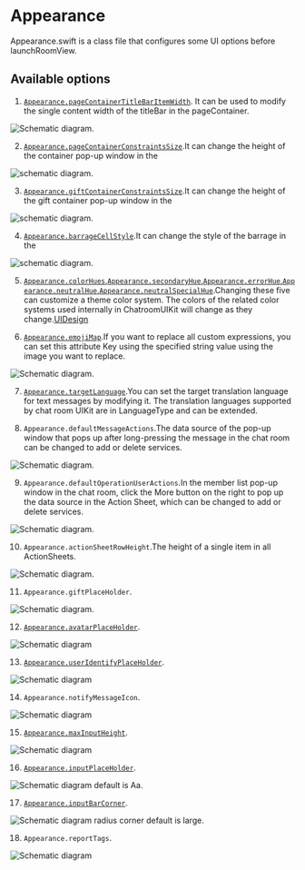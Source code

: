 # Appearance

Appearance.swift is a class file that configures some UI options before launchRoomView.

## Available options

1. [`Appearance.pageContainerTitleBarItemWidth`](https://github.com/zjc19891106/ChatroomUIKit/blob/main/Sources/ChatroomUIKit/Classes/UI/Core/UIKit/Utils/Appearance.swift). It can be used to modify the single content width of the titleBar in the pageContainer.

![Schematic diagram](./pageContainerTitleBarItemWidth.png).


2. [`Appearance.pageContainerConstraintsSize`](https://github.com/zjc19891106/ChatroomUIKit/blob/main/Sources/ChatroomUIKit/Classes/UI/Core/UIKit/Utils/Appearance.swift).It can change the height of the container pop-up window in the

![schematic diagram](pageContainerTitleBarItemWidth.png).


3. [`Appearance.giftContainerConstraintsSize`](https://github.com/zjc19891106/ChatroomUIKit/blob/main/Sources/ChatroomUIKit/Classes/UI/Core/UIKit/Utils/Appearance.swift).It can change the height of the gift container pop-up window in the 

![schematic diagram](giftContainerConstraintsSize.png).


4. [`Appearance.barrageCellStyle`](https://github.com/zjc19891106/ChatroomUIKit/blob/main/Sources/ChatroomUIKit/Classes/UI/Core/UIKit/Utils/Appearance.swift).It can change the style of the barrage in the

![schematic diagram](custom%20chat%20barrage.png).


5. [`Appearance.colorHues`,`Appearance.secondaryHue`,`Appearance.errorHue`,`Appearance.neutralHue`,`Appearance.neutralSpecialHue`](https://github.com/zjc19891106/ChatroomUIKit/blob/main/Sources/ChatroomUIKit/Classes/UI/Core/UIKit/Utils/Appearance.swifthttps://github.com/zjc19891106/ChatroomUIKit/blob/main/Sources/ChatroomUIKit/Classes/UI/Core/Theme/ColorTheme.swift).Changing these five can customize a theme color system. The colors of the related color systems used internally in ChatroomUIKit will change as they change.[UIDesign](https://www.figma.com/file/OX2dUdilAKHahAh9VwX8aI/Streamuikit?node-id=137%3A38589&mode=dev)


6. [`Appearance.emojiMap`](https://github.com/zjc19891106/ChatroomUIKit/blob/main/Sources/ChatroomUIKit/Classes/UI/Components/Input/Convertor/ChatEmojiConvertor.swift).If you want to replace all custom expressions, you can set this attribute Key using the specified string value using the image you want to replace.

![Schematic diagram](custom%20chat%20barrage.png).


7. [`Appearance.targetLanguage`](https://github.com/zjc19891106/ChatroomUIKit/blob/main/Sources/ChatroomUIKit/Classes/UI/Core/UIKit/Utils/LanguageConvertor.swift).You can set the target translation language for text messages by modifying it. The translation languages supported by chat room UIKit are in LanguageType and can be extended.


8. `Appearance.defaultMessageActions`.The data source of the pop-up window that pops up after long-pressing the message in the chat room can be changed to add or delete services.

![Schematic diagram](messageActions.png).


9. `Appearance.defaultOperationUserActions`.In the member list pop-up window in the chat room, click the More button on the right to pop up the data source in the Action Sheet, which can be changed to add or delete services.

![Schematic diagram](moreAction.png).


10. ``Appearance.actionSheetRowHeight``.The height of a single item in all ActionSheets.

![Schematic diagram](messageActions.png).


11. ``Appearance.giftPlaceHolder``.

![Schematic diagram](giftPlaceHolder.png).


12. [``Appearance.avatarPlaceHolder``](https://github.com/zjc19891106/ChatroomUIKit/blob/main/Sources/ChatroomUIKit/Classes/UI/Components/Chat/Cells/ChatBarrageCell.swift).

![Schematic diagram](avatarPlaceHolder.png)


13. [``Appearance.userIdentifyPlaceHolder``]((https://github.com/zjc19891106/ChatroomUIKit/blob/main/Sources/ChatroomUIKit/Classes/UI/Components/Chat/Cells/ChatBarrageCell.swift)).

![Schematic diagram](userIdentifyPlaceHolder.png)


14. ``Appearance.notifyMessageIcon``.

![Schematic diagram](notifyMessageIcon.png)


15. [``Appearance.maxInputHeight``](https://github.com/zjc19891106/ChatroomUIKit/blob/main/Sources/ChatroomUIKit/Classes/UI/Components/Input/Views/ChatInputBar.swift).

![Schematic diagram](maxInputHeight.png)


16. [``Appearance.inputPlaceHolder``](https://github.com/zjc19891106/ChatroomUIKit/blob/main/Sources/ChatroomUIKit/Classes/UI/Components/Input/Views/ChatInputBar.swift).

![Schematic diagram](inputCorner.png) default is Aa.


17. [``Appearance.inputBarCorner``](https://github.com/zjc19891106/ChatroomUIKit/blob/main/Sources/ChatroomUIKit/Classes/UI/Components/Input/Views/ChatInputBar.swift).

![Schematic diagram](inputCorner.png) radius corner default is large.


18. ``Appearance.reportTags``.

![Schematic diagram](report.png)